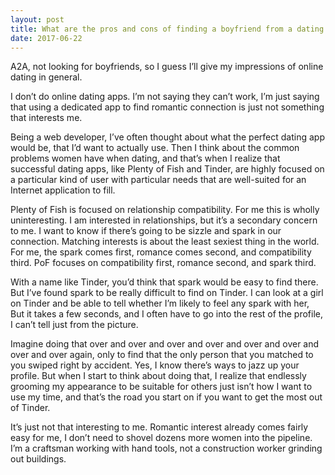 ```yaml
---
layout: post
title: What are the pros and cons of finding a boyfriend from a dating app instead of in real life?
date: 2017-06-22
---
```


<p>A2A, not looking for boyfriends, so I guess I’ll give my impressions of online dating in general.</p><p>I don’t do online dating apps. I’m not saying they can’t work, I’m just saying that using a dedicated app to find romantic connection is just not something that interests me.</p><p>Being a web developer, I’ve often thought about what the perfect dating app would be, that I’d want to actually use. Then I think about the common problems women have when dating, and that’s when I realize that successful dating apps, like Plenty of Fish and Tinder, are highly focused on a particular kind of user with particular needs that are well-suited for an Internet application to fill.</p><p>Plenty of Fish is focused on relationship compatibility. For me this is wholly uninteresting. I am interested in relationships, but it’s a secondary concern to me. I want to know if there’s going to be sizzle and spark in our connection. Matching interests is about the least sexiest thing in the world. For me, the spark comes first, romance comes second, and compatibility third. PoF focuses on compatibility first, romance second, and spark third.</p><p>With a name like Tinder, you’d think that spark would be easy to find there. But I’ve found spark to be really difficult to find on Tinder. I can look at a girl on Tinder and be able to tell whether I’m likely to feel any spark with her, But it takes a few seconds, and I often have to go into the rest of the profile, I can’t tell just from the picture.</p><p>Imagine doing that over and over and over and over and over and over and over and over again, only to find that the only person that you matched to you swiped right by accident. Yes, I know there’s ways to jazz up your profile. But when I start to think about doing that, I realize that endlessly grooming my appearance to be suitable for others just isn’t how I want to use my time, and that’s the road you start on if you want to get the most out of Tinder.</p><p>It’s just not that interesting to me. Romantic interest already comes fairly easy for me, I don’t need to shovel dozens more women into the pipeline. I’m a craftsman working with hand tools, not a construction worker grinding out buildings.</p>
